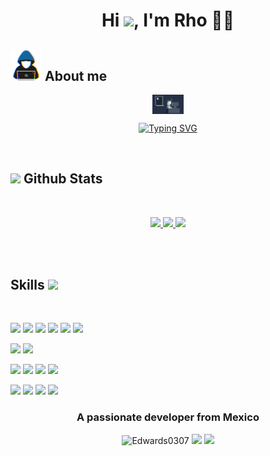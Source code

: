 <h1 align="center">Hi <img src="https://media.giphy.com/media/hvRJCLFzcasrR4ia7z/giphy.gif" width="35">, I'm Rho 👨‍💻</h1>

## <picture><img src = "https://github.com/0xAbdulKhalid/0xAbdulKhalid/raw/main/assets/mdImages/about_me.gif" width = 50px></picture> **About me**

<p align="center"><img align="center" alt="Night Coding" src="https://raw.githubusercontent.com/AVS1508/AVS1508/master/assets/Night-Coding.gif"  width = 50px/></p>
<p align="center">
<a href="https://git.io/typing-svg"><img src="https://readme-typing-svg.demolab.com?font=Time+New+Roman&color=cyan&size=25&center=true&vCenter=true&width=600&height=100&lines=Systems+Engineer;Web+Full+Stack+Developer;Passionate+about+technology;Active+learner+%2F+Research;Love+to+learn+new+stuffs." alt="Typing SVG" /></a>
<p/>

<br>

## <img src="https://media.giphy.com/media/iY8CRBdQXODJSCERIr/giphy.gif" width="35"><b> Github Stats </b>

<br>

<p align="center">
<a href="https://github.com/idrodrigo">
  <img height="150em" src="https://github-readme-stats-eight-theta.vercel.app/api?username=idrodrigo&show_icons=true&theme=algolia&include_all_commits=true&count_private=true"/>
  <img height="150em" src="https://github-readme-stats-eight-theta.vercel.app/api/top-langs/?username=idrodrigo&layout=compact&langs_count=8&theme=algolia"/>
<img height="150em" src="https://github-readme-streak-stats.herokuapp.com/?user=idrodrigo&theme=dark&background=0d1117&date_format=M%20j%5B%2C%20Y%5D" />
</a>
</p>

<br>
<br>

<h2> Skills <img src = "https://media2.giphy.com/media/QssGEmpkyEOhBCb7e1/giphy.gif?cid=ecf05e47a0n3gi1bfqntqmob8g9aid1oyj2wr3ds3mg700bl&rid=giphy.gif" width = 32px> </h2>
<br>

<img src="https://img.icons8.com/color/48/000000/html-5--v1.png"/> <img src="https://img.icons8.com/color/48/000000/css3.png"/> <img src="https://img.icons8.com/color/48/000000/redux.png"/> <img src="https://img.icons8.com/color/48/000000/javascript--v1.png"/> <img src="https://img.icons8.com/color/48/null/react-native.png"/> <img src="https://img.icons8.com/color/48/null/bootstrap.png"/>

<img src="https://img.icons8.com/color/48/000000/nodejs.png"/> <img src="https://img.icons8.com/fluency/48/000000/wordpress.png"/>

<img src="https://img.icons8.com/color/48/000000/mysql-logo.png"/> <img src="https://img.icons8.com/color/48/000000/mongodb.png"/> <img src="https://img.icons8.com/color/48/000000/firebase.png"/> <img src="https://img.icons8.com/external-tal-revivo-color-tal-revivo/48/null/external-postgre-sql-a-free-and-open-source-relational-database-management-system-logo-color-tal-revivo.png"/>

<img src="https://img.icons8.com/color/48/000000/npm.png"/> <img src="https://img.icons8.com/color/48/null/visual-studio-code-2019.png"/> <img src="https://img.icons8.com/external-tal-revivo-color-tal-revivo/48/null/external-postman-is-the-only-complete-api-development-environment-logo-color-tal-revivo.png"/> <img src="https://img.icons8.com/color/48/null/git.png"/>
<h3 align="center">A passionate developer from Mexico</h3>
<p align="center">
<img src="https://komarev.com/ghpvc/?username=idrodrigo&label=Profile%20views&color=0047AB&style=plastic?" alt="Edwards0307" height=20px, width=100px/>
  <img src="https://img.shields.io/badge/Lives-Mexico-success" />
  <img src="https://img.shields.io/badge/Languages-English%20%26%20Spanish-brightgreen" />
<p/>

